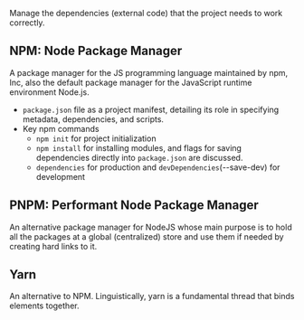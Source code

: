 Manage the dependencies (external code) that the project needs to work correctly.

## NPM: Node Package Manager
A package manager for the JS programming language maintained by npm, Inc, also the default package manager for the JavaScript runtime environment Node.js.
- `package.json` file as a project manifest, detailing its role in specifying metadata, dependencies, and scripts.
- Key npm commands
	- `npm init` for project initialization 
	- `npm install` for installing modules, and flags for saving dependencies directly into `package.json` are discussed. 
	- `dependencies` for production and `devDependencies`(--save-dev) for development

## PNPM: Performant Node Package Manager
An alternative package manager for NodeJS whose main purpose is to hold all the packages at a global (centralized) store and use them if needed by creating hard links to it.

## Yarn
An alternative to NPM. Linguistically, yarn is a fundamental thread that binds elements together.

